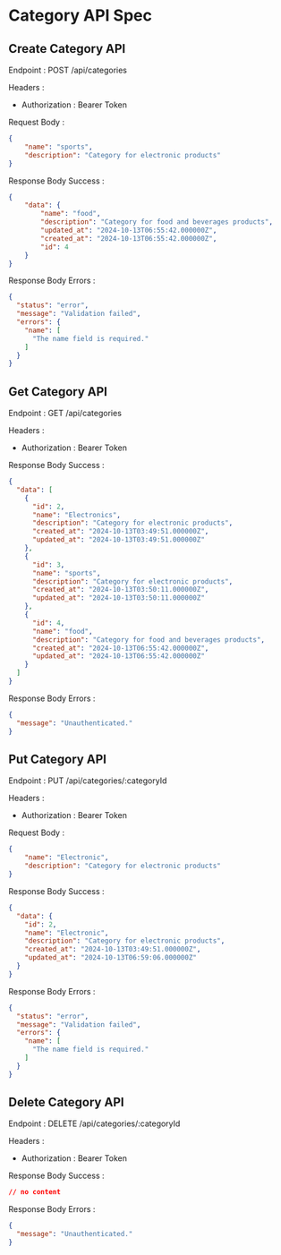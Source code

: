 # Category API Spec

## Create Category API

Endpoint : POST /api/categories

Headers : 
- Authorization : Bearer Token

Request Body :
```json
{
    "name": "sports",
    "description": "Category for electronic products"
}
```

Response Body Success :
```json
{
    "data": {
        "name": "food",
        "description": "Category for food and beverages products",
        "updated_at": "2024-10-13T06:55:42.000000Z",
        "created_at": "2024-10-13T06:55:42.000000Z",
        "id": 4
    }
}
```

Response Body Errors :
```json
{
  "status": "error",
  "message": "Validation failed",
  "errors": {
    "name": [
      "The name field is required."
    ]
  }
}
```

## Get Category API

Endpoint : GET /api/categories

Headers : 
- Authorization : Bearer Token

Response Body Success :
```json
{
  "data": [
    {
      "id": 2,
      "name": "Electronics",
      "description": "Category for electronic products",
      "created_at": "2024-10-13T03:49:51.000000Z",
      "updated_at": "2024-10-13T03:49:51.000000Z"
    },
    {
      "id": 3,
      "name": "sports",
      "description": "Category for electronic products",
      "created_at": "2024-10-13T03:50:11.000000Z",
      "updated_at": "2024-10-13T03:50:11.000000Z"
    },
    {
      "id": 4,
      "name": "food",
      "description": "Category for food and beverages products",
      "created_at": "2024-10-13T06:55:42.000000Z",
      "updated_at": "2024-10-13T06:55:42.000000Z"
    }
  ]
}
```

Response Body Errors :
```json
{
  "message": "Unauthenticated."
}
```

## Put Category API

Endpoint : PUT /api/categories/:categoryId

Headers : 
- Authorization : Bearer Token

Request Body :
```json
{
    "name": "Electronic",
    "description": "Category for electronic products"
}
```

Response Body Success :
```json
{
  "data": {
    "id": 2,
    "name": "Electronic",
    "description": "Category for electronic products",
    "created_at": "2024-10-13T03:49:51.000000Z",
    "updated_at": "2024-10-13T06:59:06.000000Z"
  }
}
```

Response Body Errors :
```json
{
  "status": "error",
  "message": "Validation failed",
  "errors": {
    "name": [
      "The name field is required."
    ]
  }
}
```

## Delete Category API

Endpoint : DELETE /api/categories/:categoryId

Headers : 
- Authorization : Bearer Token

Response Body Success :
```json
// no content
```

Response Body Errors :
```json
{
  "message": "Unauthenticated."
}
```